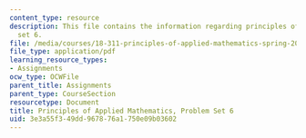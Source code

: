 ```yaml
---
content_type: resource
description: This file contains the information regarding principles of applied mathematics,problem
  set 6.
file: /media/courses/18-311-principles-of-applied-mathematics-spring-2014/3e3a55f349dd967876a1750e09b03602_MIT18_311S14_ProblemSet6.pdf
file_type: application/pdf
learning_resource_types:
- Assignments
ocw_type: OCWFile
parent_title: Assignments
parent_type: CourseSection
resourcetype: Document
title: Principles of Applied Mathematics, Problem Set 6
uid: 3e3a55f3-49dd-9678-76a1-750e09b03602
---
```

